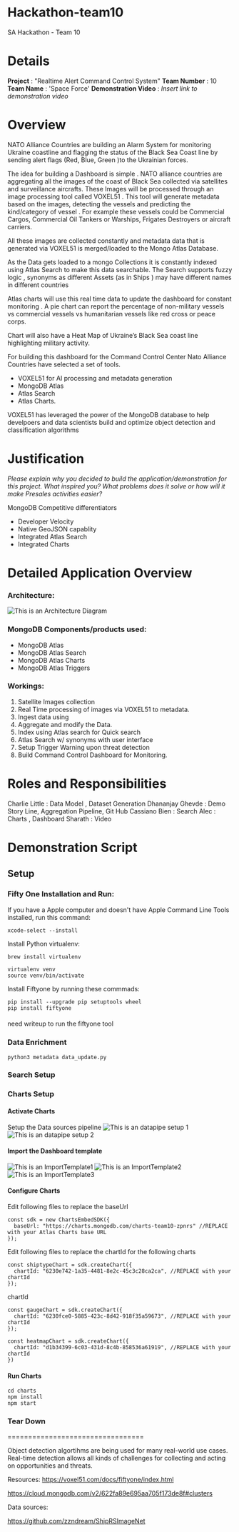 # Hackathon-team10
SA Hackathon - Team 10 

# Details

**Project** : "Realtime Alert Command Control System"
**Team Number** : 10  
**Team Name** : 'Space Force'
**Demonstration Video** : _Insert link to demonstration video_  

# Overview

NATO Alliance Countries are building an Alarm System for monitoring Ukraine coastline  and flagging the status of the Black Sea Coast line by sending alert flags (Red, Blue, Green )to the Ukrainian forces.

The idea for building a Dashboard is simple . NATO alliance countries are aggregating all the images of the coast of Black Sea collected via satellites and surveillance aircrafts. These Images will be processed through an image processing tool called VOXEL51 . This tool will generate metadata based on the images, detecting the vessels and predicting the kind/category of vessel . For example these vessels could be Commercial Cargos, Commercial Oil Tankers or Warships, Frigates Destroyers  or aircraft carriers. 

All these images are collected constantly and metadata data that is generated via  VOXEL51  is merged/loaded to the Mongo Atlas Database. 

As the Data gets loaded  to a mongo Collections it is constantly indexed using Atlas Search to make this data searchable. The Search supports fuzzy logic , synonyms as different Assets (as in Ships ) may have different names in different countries 

Atlas charts will use this real time data to update the dashboard for constant monitoring . A pie chart can report the percentage of non-military vessels vs commercial vessels vs humanitarian vessels like red cross  or peace corps.

Chart will also have a Heat Map of Ukraine’s Black Sea coast line highlighting military activity.

For building this dashboard for the Command Control Center  Nato Alliance Countries have selected a set of tools.

- VOXEL51  for AI  processing and metadata generation  
- MongoDB Atlas 
- Atlas Search
- Atlas Charts.

VOXEL51 has leveraged the power of the MongoDB database to help develpoers and data scientists build and optimize object detection and classification algorithms


# Justification

_Please explain why you decided to build the application/demonstration for this project. What inspired you? What problems does it solve or how will it make Presales activities easier?_

MongoDB Competitive differentiators
- Developer Velocity
- Native GeoJSON capablity
- Integrated Atlas Search 
- Integrated Charts



# Detailed Application Overview

### Architecture:

![This is an Architecture Diagram ](./Images/Architecture.png)

### MongoDB Components/products used:

- MongoDB Atlas
- MongoDB Atlas Search 
- MongoDB Atlas Charts
- MongoDB Atlas Triggers


### Workings:
1. Satellite Images collection
2. Real Time processing of images  via VOXEL51 to metadata. 
3. Ingest data using 
4. Aggregate and modify the Data.
5. Index using Atlas search for Quick search 
6. Atlas Search w/ synonyms with user interface
7. Setup Trigger Warning upon threat detection 
8. Build Command Control Dashboard for Monitoring.



# Roles and Responsibilities

Charlie Little : Data Model , Dataset Generation
Dhananjay Ghevde : Demo Story Line, Aggregation Pipeline, Git Hub 
Cassiano Bien : Search 
Alec : Charts , Dashboard
Sharath :  Video 

# Demonstration Script

## Setup

### Fifty One Installation and Run:

If you have a Apple computer and doesn't have Apple Command Line Tools installed, run this command:
```
xcode-select --install
```
Install Python virtualenv:
```
brew install virtualenv
```

````
virtualenv venv
source venv/bin/activate
````

Install Fiftyone by running these commmads: 
```
pip install --upgrade pip setuptools wheel
pip install fiftyone
```
#### 
need  writeup to run the fiftyone tool

### Data Enrichment 

````
python3 metadata data_update.py 
````
### Search Setup 

### Charts Setup 
#### Activate Charts 

Setup the Data sources pipeline
![This is an datapipe setup 1 ](./Images/setdatapipe1.png)
![This is an datapipe setup 2 ](./Images/setdatapipe2.png)

#### Import the Dashboard template 


![This is an ImportTemplate1 ](./Images/importtemplate1.png)
![This is an ImportTemplate2 ](./Images/importtemplate2.png)
![This is an ImportTemplate3 ](./Images/importtemplate3.png)

#### Configure Charts
Edit following files to replace the baseUrl  

````
const sdk = new ChartsEmbedSDK({
  baseUrl: "https://charts.mongodb.com/charts-team10-zpnrs" //REPLACE with your Atlas Charts base URL
});
````

Edit following files to replace the chartId  for the following charts

````
const shiptypeChart = sdk.createChart({
  chartId: "6230e742-1a35-4481-8e2c-45c3c28ca2ca", //REPLACE with your chartId
});
````
chartId
````
const gaugeChart = sdk.createChart({
  chartId: "6230fce0-5885-423c-8d42-918f35a59673", //REPLACE with your chartId
});
````
````
const heatmapChart = sdk.createChart({
  chartId: "d1b34399-6c03-431d-8c4b-858536a61919", //REPLACE with your chartId
})
````

#### Run Charts

````
cd charts 
npm install 
npm start 
````


### Tear Down 



=================================


Object detection algortihms are being used for many real-world use cases. Real-time detection allows all kinds of challenges for collecting and acting on opportunities and threats.




Resources:
https://voxel51.com/docs/fiftyone/index.html

https://cloud.mongodb.com/v2/622fa89e695aa705f173de8f#clusters

Data sources: 

https://github.com/zzndream/ShipRSImageNet


